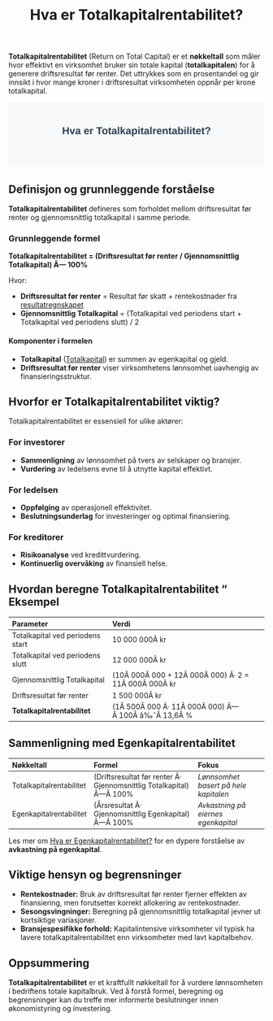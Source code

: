 ﻿---
title: "Hva er Totalkapitalrentabilitet?"
meta_title: "Hva er Totalkapitalrentabilitet?"
meta_description: '**Totalkapitalrentabilitet** (Return on Total Capital) er et **nøkkeltall** som måler hvor effektivt en virksomhet bruker sin totale kapital (**totalkapitalen...'
slug: hva-er-totalkapitalrentabilitet
type: blog
layout: pages/single
---

**Totalkapitalrentabilitet** (Return on Total Capital) er et **nøkkeltall** som måler hvor effektivt en virksomhet bruker sin totale kapital (**totalkapitalen**) for å generere driftsresultat før renter. Det uttrykkes som en prosentandel og gir innsikt i hvor mange kroner i driftsresultat virksomheten oppnår per krone totalkapital.

![Illustrasjon som viser totalkapitalrentabilitet](totalkapitalrentabilitet-image.svg)

## Definisjon og grunnleggende forståelse

**Totalkapitalrentabilitet** defineres som forholdet mellom driftsresultat før renter og gjennomsnittlig totalkapital i samme periode.

### Grunnleggende formel

**Totalkapitalrentabilitet = (Driftsresultat før renter / Gjennomsnittlig Totalkapital) Ã— 100%**

Hvor:
- **Driftsresultat før renter** = Resultat før skatt + rentekostnader fra [resultatregnskapet](/blogs/regnskap/hva-er-driftsresultat "Hva er Driftsresultat? Komplett Guide til Driftsresultat")
- **Gjennomsnittlig Totalkapital** = (Totalkapital ved periodens start + Totalkapital ved periodens slutt) / 2

#### Komponenter i formelen

- **Totalkapital** ([Totalkapital](/blogs/regnskap/totalkapital "Totalkapital “ Sum av egenkapital og gjeld i regnskapet")) er summen av egenkapital og gjeld.
- **Driftsresultat før renter** viser virksomhetens lønnsomhet uavhengig av finansieringsstruktur.

## Hvorfor er Totalkapitalrentabilitet viktig?

Totalkapitalrentabilitet er essensiell for ulike aktører:

### For investorer

* **Sammenligning** av lønnsomhet på tvers av selskaper og bransjer.
* **Vurdering** av ledelsens evne til å utnytte kapital effektivt.

### For ledelsen

* **Oppfølging** av operasjonell effektivitet.
* **Beslutningsunderlag** for investeringer og optimal finansiering.

### For kreditorer

* **Risikoanalyse** ved kredittvurdering.
* **Kontinuerlig overvåking** av finansiell helse.

## Hvordan beregne Totalkapitalrentabilitet “ Eksempel

| **Parameter**                       | **Verdi**         |
|:-----------------------------------|:------------------|
| Totalkapital ved periodens start   | 10 000 000Â kr     |
| Totalkapital ved periodens slutt   | 12 000 000Â kr     |
| Gjennomsnittlig Totalkapital       | (10Â 000Â 000 + 12Â 000Â 000) Ã· 2 = 11Â 000Â 000Â kr |
| Driftsresultat før renter          | 1 500 000Â kr      |
| **Totalkapitalrentabilitet**       | (1Â 500Â 000 Ã· 11Â 000Â 000) Ã—Â 100Â â‰ˆÂ 13,6Â %  |

## Sammenligning med Egenkapitalrentabilitet

| **Nøkkeltall**                    | **Formel**                                                 | **Fokus**                               |
|:----------------------------------|:-----------------------------------------------------------|:----------------------------------------|
| Totalkapitalrentabilitet          | (Driftsresultat før renter Ã· Gjennomsnittlig Totalkapital) Ã—Â 100% | *Lønnsomhet basert på hele kapitalen*   |
| Egenkapitalrentabilitet           | (Årsresultat Ã· Gjennomsnittlig Egenkapital) Ã—Â 100%           | *Avkastning på eiernes egenkapital*     |

Les mer om [Hva er Egenkapitalrentabilitet?](/blogs/regnskap/hva-er-egenkapitalrentabilitet "Hva er Egenkapitalrentabilitet?") for en dypere forståelse av **avkastning på egenkapital**.

## Viktige hensyn og begrensninger

* **Rentekostnader:** Bruk av driftsresultat før renter fjerner effekten av finansiering, men forutsetter korrekt allokering av rentekostnader.
* **Sesongsvingninger:** Beregning på gjennomsnittlig totalkapital jevner ut kortsiktige variasjoner.
* **Bransjespesifikke forhold:** Kapitalintensive virksomheter vil typisk ha lavere totalkapitalrentabilitet enn virksomheter med lavt kapitalbehov.

## Oppsummering

**Totalkapitalrentabilitet** er et kraftfullt nøkkeltall for å vurdere lønnsomheten i bedriftens totale kapitalbruk. Ved å forstå formel, beregning og begrensninger kan du treffe mer informerte beslutninger innen økonomistyring og investering.







